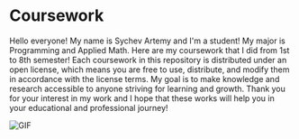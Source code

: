 # Coursework
Hello everyone! My name is Sychev Artemy and I'm a student!
My major is Programming and Applied Math.
Here are my coursework that I did from 1st to 8th semester!
Each coursework in this repository is distributed under an open license, which means you are free to use, distribute, and modify them in accordance with the license terms. My goal is to make knowledge and research accessible to anyone striving for learning and growth.
Thank you for your interest in my work and I hope that these works will help you in your educational and professional journey!

![GIF](https://i.pinimg.com/originals/d4/81/f3/d481f3c72e283309071f79e01b05c06d.gif)
